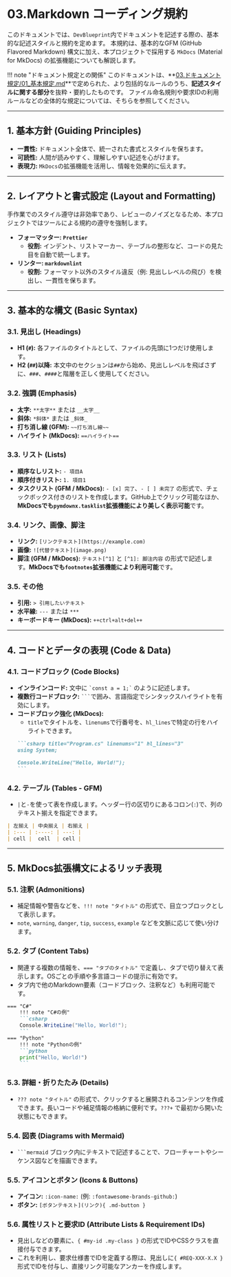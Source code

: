 # 03.Markdown コーディング規約

このドキュメントでは、`DevBlueprint`内でドキュメントを記述する際の、基本的な記述スタイルと規約を定めます。
本規約は、基本的なGFM (GitHub Flavored Markdown) 構文に加え、本プロジェクトで採用する `MkDocs` (Material for MkDocs) の拡張機能についても解説します。

!!! note "ドキュメント規定との関係"
    このドキュメントは、**[03.ドキュメント規定/01_基本規定.md](../../03_ドキュメント規定/01_基本規定.md)**で定められた、より包括的なルールのうち、**記述スタイルに関する部分**を抜粋・要約したものです。
    ファイル命名規則や要求IDの利用ルールなどの全体的な規定については、そちらを参照してください。

---

## 1. 基本方針 (Guiding Principles)

*   **一貫性:** ドキュメント全体で、統一された書式とスタイルを保ちます。
*   **可読性:** 人間が読みやすく、理解しやすい記述を心がけます。
*   **表現力:** `MkDocs`の拡張機能を活用し、情報を効果的に伝えます。

---

## 2. レイアウトと書式設定 (Layout and Formatting)

手作業でのスタイル遵守は非効率であり、レビューのノイズとなるため、本プロジェクトではツールによる規約の遵守を強制します。

*   **フォーマッター: `Prettier`**
    *   **役割:** インデント、リストマーカー、テーブルの整形など、コードの見た目を自動で統一します。
*   **リンター: `markdownlint`**
    *   **役割:** フォーマット以外のスタイル違反（例: 見出しレベルの飛び）を検出し、一貫性を保ちます。

---

## 3. 基本的な構文 (Basic Syntax)

### 3.1. 見出し (Headings)
*   **H1 (`#`):** 各ファイルのタイトルとして、ファイルの先頭に1つだけ使用します。
*   **H2 (`##`)以降:** 本文中のセクションは`##`から始め、見出しレベルを飛ばさずに、`###`、`####`と階層を正しく使用してください。

### 3.2. 強調 (Emphasis)
*   **太字:** `**太字**` または `__太字__`
*   **斜体:** `*斜体*` または `_斜体_`
*   **打ち消し線 (GFM):** `~~打ち消し線~~`
*   **ハイライト (MkDocs):** `==ハイライト==`

### 3.3. リスト (Lists)
*   **順序なしリスト:** `- 項目A`
*   **順序付きリスト:** `1. 項目1`
*   **タスクリスト (GFM / MkDocs):** `- [x] 完了`、`- [ ] 未完了` の形式で、チェックボックス付きのリストを作成します。GitHub上でクリック可能なほか、**MkDocsでも`pymdownx.tasklist`拡張機能により美しく表示可能**です。

### 3.4. リンク、画像、脚注
*   **リンク:** `[リンクテキスト](https://example.com)`
*   **画像:** `![代替テキスト](image.png)`
*   **脚注 (GFM / MkDocs):** `テキスト[^1]` と `[^1]: 脚注内容` の形式で記述します。**MkDocsでも`footnotes`拡張機能により利用可能**です。

### 3.5. その他
*   **引用:** `> 引用したいテキスト`
*   **水平線:** `---` または `***`
*   **キーボードキー (MkDocs):** `++ctrl+alt+del++`

---

## 4. コードとデータの表現 (Code & Data)

### 4.1. コードブロック (Code Blocks)
*   **インラインコード:** 文中に `` `const a = 1;` `` のように記述します。
*   **複数行コードブロック:** ` ``` `で囲み、言語指定でシンタックスハイライトを有効にします。
*   **コードブロック強化 (MkDocs):**
    *   `title`でタイトルを、`linenums`で行番号を、`hl_lines`で特定の行をハイライトできます。
    ````markdown
    ```csharp title="Program.cs" linenums="1" hl_lines="3"
    using System;

    Console.WriteLine("Hello, World!");
    ```
    ````

### 4.2. テーブル (Tables - GFM)
*   `|`と`-`を使って表を作成します。ヘッダー行の区切りにあるコロン(`:`)で、列のテキスト揃えを指定できます。
```markdown
| 左揃え | 中央揃え | 右揃え |
| :--- | :----: | ---: |
| cell |  cell  | cell |
```

---

## 5. MkDocs拡張構文によるリッチ表現

### 5.1. 注釈 (Admonitions)
*   補足情報や警告などを、`!!! note "タイトル"` の形式で、目立つブロックとして表示します。
*   `note`, `warning`, `danger`, `tip`, `success`, `example` などを文脈に応じて使い分けます。

### 5.2. タブ (Content Tabs)
*   関連する複数の情報を、`=== "タブのタイトル"` で定義し、タブで切り替えて表示します。OSごとの手順や多言語コードの提示に有効です。
*   タブ内で他のMarkdown要素（コードブロック、注釈など）も利用可能です。

````markdown
=== "C#"
    !!! note "C#の例"
    ```csharp
    Console.WriteLine("Hello, World!");
    ```
=== "Python"
    !!! note "Pythonの例"
    ```python
    print("Hello, World!")
    ```
````

### 5.3. 詳細・折りたたみ (Details)
*   `??? note "タイトル"` の形式で、クリックすると展開されるコンテンツを作成できます。長いコードや補足情報の格納に便利です。`???+` で最初から開いた状態にもできます。

### 5.4. 図表 (Diagrams with Mermaid)
*   ` ```mermaid ` ブロック内にテキストで記述することで、フローチャートやシーケンス図などを描画できます。

### 5.5. アイコンとボタン (Icons & Buttons)
*   **アイコン:** `:icon-name:` (例: `:fontawesome-brands-github:`)
*   **ボタン:** `[ボタンテキスト](リンク){ .md-button }`

### 5.6. 属性リストと要求ID (Attribute Lists & Requirement IDs)
*   見出しなどの要素に、`{ #my-id .my-class }` の形式でIDやCSSクラスを直接付与できます。
*   これを利用し、要求仕様書でIDを定義する際は、見出しに`{ #REQ-XXX-X.X }`形式でIDを付与し、直接リンク可能なアンカーを作成します。

